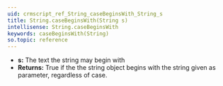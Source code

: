 ```yaml
---
uid: crmscript_ref_String_caseBeginsWith_String_s
title: String.caseBeginsWith(String s)
intellisense: String.caseBeginsWith
keywords: caseBeginsWith(String)
so.topic: reference
---
```



* **s:** The text the string may begin with
* **Returns:** True if the the string object begins with the string given as parameter,
regardless of case.


